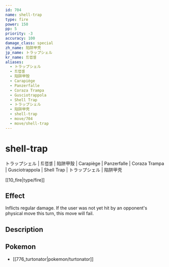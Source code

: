 ```yaml
---
id: 704
name: shell-trap
type: fire
power: 150
pp: 5
priority: -3
accuracy: 100
damage_class: special
zh_name: 陷阱甲壳
jp_name: トラップシェル
kr_name: 트랩셸
aliases:
  - トラップシェル
  - 트랩셸
  - 陷阱甲殼
  - Carapiège
  - Panzerfalle
  - Coraza Trampa
  - Gusciotrappola
  - Shell Trap
  - トラップシェル
  - 陷阱甲壳
  - shell-trap
  - move/704
  - move/shell-trap
---
```

# shell-trap
    
トラップシェル | 트랩셸 | 陷阱甲殼 | Carapiège | Panzerfalle | Coraza Trampa | Gusciotrappola | Shell Trap | トラップシェル | 陷阱甲壳

[[10_fire|type/fire]]

## Effect

Inflicts regular damage.  If the user was not yet hit by an opponent's physical move this turn, this move will fail.

## Description



## Pokemon

- [[776_turtonator|pokemon/turtonator]]

